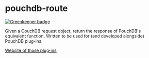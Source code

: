 pouchdb-route
=============

[![Greenkeeper badge](https://badges.greenkeeper.io/pouchdb/pouchdb-route.svg)](https://greenkeeper.io/)

Given a CouchDB request object, return the response of PouchDB's
equivalent function. Written to be used for (and developed alongside)
PouchDB plug-ins.

[Website of those plug-ins](http://python-pouchdb.marten-de-vries.nl/plugins.html)
